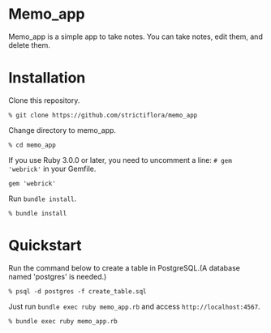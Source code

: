 # Memo_app
Memo_app is a simple app to take notes. You can take notes, edit them, and delete them.

# Installation
Clone this repository.
```
% git clone https://github.com/strictiflora/memo_app
```

Change directory to memo_app.
```
% cd memo_app
```

If you use Ruby 3.0.0 or later, you need to uncomment a line: `# gem 'webrick'` in your Gemfile.
```
gem 'webrick'
```

Run `bundle install`.
```
% bundle install
```

# Quickstart
Run the command below to create a table in PostgreSQL.(A database named 'postgres' is needed.)
```
% psql -d postgres -f create_table.sql
```

Just run `bundle exec ruby memo_app.rb` and access `http://localhost:4567`.
```
% bundle exec ruby memo_app.rb
```
